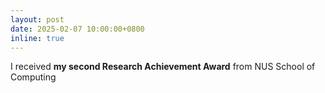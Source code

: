 ```yaml
---
layout: post
date: 2025-02-07 10:00:00+0800
inline: true
---
```


I received **my second Research Achievement Award** from NUS School of Computing
